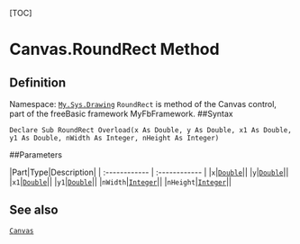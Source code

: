 [TOC]
# Canvas.RoundRect Method

## Definition
Namespace: [`My.Sys.Drawing`](My.Sys.Drawing.md)
`RoundRect` is method of the Canvas control, part of the freeBasic framework MyFbFramework.
##Syntax
```freeBasic
Declare Sub RoundRect Overload(x As Double, y As Double, x1 As Double, y1 As Double, nWidth As Integer, nHeight As Integer)
```

##Parameters

|Part|Type|Description|
| :------------ | :------------ |
|`x`|[`Double`]("https://www.freebasic.net/wiki/KeyPgDouble")||
|`y`|[`Double`]("https://www.freebasic.net/wiki/KeyPgDouble")||
|`x1`|[`Double`]("https://www.freebasic.net/wiki/KeyPgDouble")||
|`y1`|[`Double`]("https://www.freebasic.net/wiki/KeyPgDouble")||
|`nWidth`|[`Integer`]("https://www.freebasic.net/wiki/KeyPgInteger")||
|`nHeight`|[`Integer`]("https://www.freebasic.net/wiki/KeyPgInteger")||
## See also
[`Canvas`](Canvas.md)
